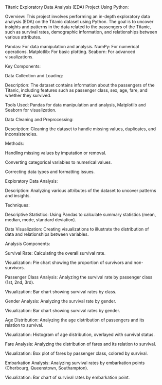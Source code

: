 Titanic Exploratory Data Analysis (EDA) Project Using Python:

Overview: This project involves performing an in-depth exploratory data analysis (EDA) on the Titanic dataset using Python. The goal is to uncover insights and patterns in the data related to the passengers of the Titanic, such as survival rates, demographic information, and relationships between various attributes.

Pandas: For data manipulation and analysis.
NumPy: For numerical operations.
Matplotlib: For basic plotting.
Seaborn: For advanced visualizations.

Key Components:

Data Collection and Loading:

Description: The dataset contains information about the passengers of the Titanic, including features such as passenger class, sex, age, fare, and whether they survived.

Tools Used: Pandas for data manipulation and analysis, Matplotlib and Seaborn for visualization.

Data Cleaning and Preprocessing:

Description: Cleaning the dataset to handle missing values, duplicates, and inconsistencies.

Methods:

Handling missing values by imputation or removal.

Converting categorical variables to numerical values.

Correcting data types and formatting issues.

Exploratory Data Analysis:

Description: Analyzing various attributes of the dataset to uncover patterns and insights.

Techniques:

Descriptive Statistics: Using Pandas to calculate summary statistics (mean, median, mode, standard deviation).

Data Visualization: Creating visualizations to illustrate the distribution of data and relationships between variables.

Analysis Components:

Survival Rate: Calculating the overall survival rate.

Visualization: Pie chart showing the proportion of survivors and non-survivors.

Passenger Class Analysis: Analyzing the survival rate by passenger class (1st, 2nd, 3rd).

Visualization: Bar chart showing survival rates by class.

Gender Analysis: Analyzing the survival rate by gender.

Visualization: Bar chart showing survival rates by gender.

Age Distribution: Analyzing the age distribution of passengers and its relation to survival.

Visualization: Histogram of age distribution, overlayed with survival status.

Fare Analysis: Analyzing the distribution of fares and its relation to survival.

Visualization: Box plot of fares by passenger class, colored by survival.

Embarkation Analysis: Analyzing survival rates by embarkation points (Cherbourg, Queenstown, Southampton).

Visualization: Bar chart of survival rates by embarkation point.
